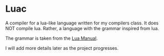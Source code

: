 # Luac

A compiler for a lua-like language written for my compilers class. It does NOT compile lua. Rather, a language with the grammar inspired from lua.

The grammar is taken from the [Lua Manual](http://www.lua.org/manual/5.1/manual.html).

I will add more details later as the project progresses.
